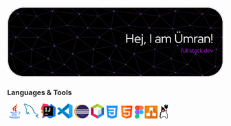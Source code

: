 ![Header](./images/github-header-image%20(4).png)

### Languages & Tools
<div>
<img src="images/java%20(1).png" alt="Java" width="35"/>
<img src="images/mysql (1).png" alt="MySQL" width="35"/>
<img src="images/IntelliJ_IDEA_Icon.svg.png" alt="Java" width="35"/>
<img src="images/Visual_Studio_Code_1.35_icon.svg.png" alt="MySQL" width="35"/>
<img src="images/eclipse-11-logo-png-transparent.png" alt="MySQL" width="35"/>
<img src="images/666px-Apache_NetBeans_Logo.svg.png" alt="NetBeans" width="30"/>
<img src="images/css-3.png" alt="Java" width="30"/>
<img src="images/html.png" alt="Java" width="30"/>
  <img src="images/Figma-logo.svg.png" alt="Figma" width="20"/>
<img src="images/Diagrams.net_Logo.svg.png" alt="Drawio" width="30"/>
<img src="images/swing.png" alt="Swing" width="20"/>
</div>

